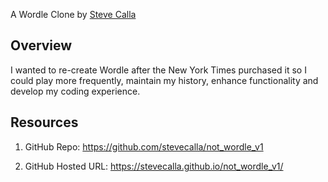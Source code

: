A Wordle Clone by [Steve Calla](https://github.com/stevecalla)

<!-- * Project Manager: Steve Calla -->

## Overview

I wanted to re-create Wordle after the New York Times purchased it so I could play more frequently, maintain my history, enhance functionality and develop my coding experience.

## Resources

<!-- <details><summary></summary> -->

1. GitHub Repo: https://github.com/stevecalla/not_wordle_v1

2. GitHub Hosted URL: https://stevecalla.github.io/not_wordle_v1/
